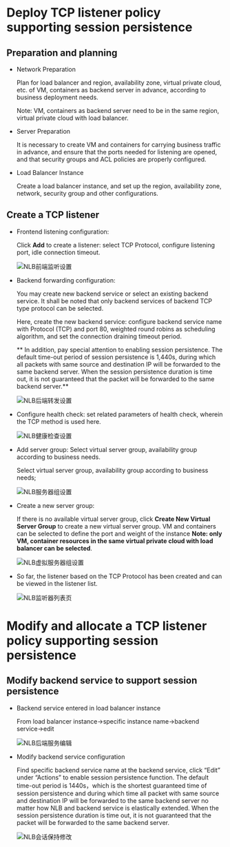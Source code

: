 # Deploy TCP listener policy supporting session persistence

## Preparation and planning

- Network Preparation

  Plan for load balancer and region, availability zone, virtual private cloud, etc. of VM, containers as backend server in advance, according to business deployment needs.
	
  Note: VM, containers as backend server need to be in the same region, virtual private cloud with load balancer.

- Server Preparation

  It is necessary to create VM and containers for carrying business traffic in advance, and ensure that the ports needed for listening are opened, and that security groups and ACL policies are properly configured.

- Load Balancer Instance

  Create a load balancer instance, and set up the region, availability zone, network, security group and other configurations.

## Create a TCP listener

- Frontend listening configuration:
	
  Click **Add** to create a listener: select TCP Protocol, configure listening port, idle connection timeout.

  ![NLB前端监听设置](../../../../image/Networking/NLB/NLB-022.png)

- Backend forwarding configuration:

  You may create new backend service or select an existing backend service. It shall be noted that only backend services of backend TCP type protocol can be selected.
	
  Here, create the new backend service: configure backend service name with Protocol (TCP) and port 80, weighted round robins as scheduling algorithm, and set the connection draining timeout period.

  ** In addition, pay special attention to enabling session persistence. The default time-out period of session persistence is 1,440s, during which all packets with same source and destination IP will be forwarded to the same backend server. When the session persistence duration is time out, it is not guaranteed that the packet will be forwarded to the same backend server.**

  ![NLB后端转发设置](../../../../image/Networking/NLB/NLB-023.png)

- Configure health check: set related parameters of health check, wherein the TCP method is used here.

  ![NLB健康检查设置](../../../../image/Networking/NLB/NLB-029.png)

- Add server group: Select virtual server group, availability group according to business needs.

  Select virtual server group, availability group according to business needs;

  ![NLB服务器组设置](../../../../image/Networking/NLB/NLB-030.png)

- Create a new server group:
  
  If there is no available virtual server group, click **Create New Virtual Server Group** to create a new virtual server group. VM and containers can be selected to define the port and weight of the instance **Note: only VM, container resources in the same virtual private cloud with load balancer can be selected**.

  ![NLB虚拟服务器组设置](../../../../image/Networking/NLB/NLB-079.png)

- So far, the listener based on the TCP Protocol has been created and can be viewed in the listener list.

  ![NLB监听器列表页](../../../../image/Networking/NLB/NLB-057.png)

# Modify and allocate a TCP listener policy supporting session persistence

## Modify backend service to support session persistence

- Backend service entered in load balancer instance

  From load balancer instance->specific instance name->backend service->edit
  
  ![NLB后端服务编辑](../../../../image/Networking/NLB/NLB-BackEditEntrance.png)

- Modify backend service configuration

  Find specific backend service name at the backend service, click “Edit” under “Actions” to enable session persistence function. The default time-out period is 1440s，which is the shortest guaranteed time of session persistence and during which time all packet with same source and destination IP will be forwarded to the same backend server no matter how NLB and backend service is elastically extended. When the session persistence duration is time out, it is not guaranteed that the packet will be forwarded to the same backend server.

  ![NLB会话保持修改](../../../../image/Networking/NLB/NLB-BackSessionSticky.png)


